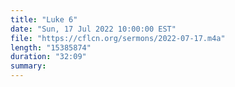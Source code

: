 ```yaml
---
title: "Luke 6"
date: "Sun, 17 Jul 2022 10:00:00 EST"
file: "https://cflcn.org/sermons/2022-07-17.m4a"
length: "15385874"
duration: "32:09"
summary: 
---
```

